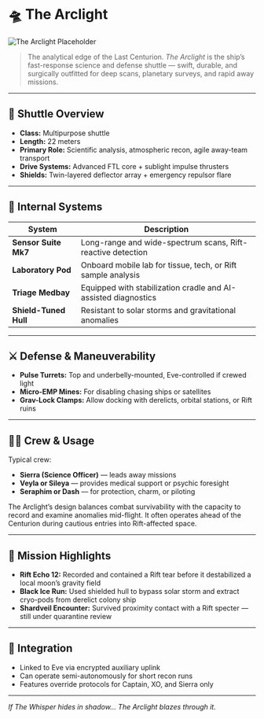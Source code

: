 
# 🛸 The Arclight

![The Arclight Placeholder](../assets/arclight-placeholder.jpg)

> The analytical edge of the Last Centurion. _The Arclight_ is the ship’s fast-response science and defense shuttle — swift, durable, and surgically outfitted for deep scans, planetary surveys, and rapid away missions.

---

## 🚐 Shuttle Overview

- **Class:** Multipurpose shuttle
- **Length:** 22 meters
- **Primary Role:** Scientific analysis, atmospheric recon, agile away-team transport
- **Drive Systems:** Advanced FTL core + sublight impulse thrusters
- **Shields:** Twin-layered deflector array + emergency repulsor flare

---

## 🧪 Internal Systems

| System | Description |
|--------|-------------|
| **Sensor Suite Mk7** | Long-range and wide-spectrum scans, Rift-reactive detection |
| **Laboratory Pod** | Onboard mobile lab for tissue, tech, or Rift sample analysis |
| **Triage Medbay** | Equipped with stabilization cradle and AI-assisted diagnostics |
| **Shield-Tuned Hull** | Resistant to solar storms and gravitational anomalies |

---

## ⚔️ Defense & Maneuverability

- **Pulse Turrets:** Top and underbelly-mounted, Eve-controlled if crewed light
- **Micro-EMP Mines:** For disabling chasing ships or satellites
- **Grav-Lock Clamps:** Allow docking with derelicts, orbital stations, or Rift ruins

---

## 👩‍🔬 Crew & Usage

Typical crew:
- **Sierra (Science Officer)** — leads away missions
- **Veyla or Sileya** — provides medical support or psychic foresight
- **Seraphim or Dash** — for protection, charm, or piloting

The Arclight’s design balances combat survivability with the capacity to record and examine anomalies mid-flight. It often operates ahead of the Centurion during cautious entries into Rift-affected space.

---

## 🧩 Mission Highlights

- **Rift Echo 12:** Recorded and contained a Rift tear before it destabilized a local moon’s gravity field
- **Black Ice Run:** Used shielded hull to bypass solar storm and extract cryo-pods from derelict colony ship
- **Shardveil Encounter:** Survived proximity contact with a Rift specter — still under quarantine review

---

## 🧠 Integration

- Linked to Eve via encrypted auxiliary uplink
- Can operate semi-autonomously for short recon runs
- Features override protocols for Captain, XO, and Sierra only

---

_If The Whisper hides in shadow... The Arclight blazes through it._
